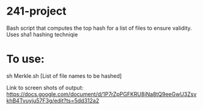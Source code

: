 # 241-project
Bash script that computes the top hash for a list of files to ensure validity.
Uses sha1 hashing techniqie

<h1>To use: </h1>

sh Merkle.sh [List of file names to be hashed]

Link to screen shots of output:
https://docs.google.com/document/d/1P7rZpPGFKRU8jNa8tQ9eeGwU3ZsvkhB4Tvuyju57F3g/edit?ts=5dd312a2
